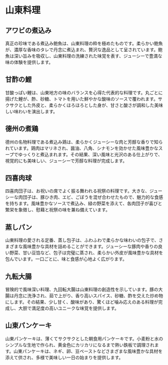 # 山東料理

## アワビの煮込み

真正の珍味である煮込み鲍魚は、山東料理の粋を極めたものです。柔らかい鲍魚が、濃厚な香味のタレで丹念に煮込まれ、贅沢な逸品として呈されています。鲍魚は深い旨みを吸収し、山東料理の洗練された味覚を表す、ジューシーで豊満な味の体験を提供します。

## 甘酢の鯉

甘酸っぱい鯉は、山東地方の味のバランスを心得た代表的な料理です。丸ごとに揚げた鯉が、酢、砂糖、トマトを用いた鮮やかな酸味のソースで覆われます。サクサクとした外皮と、柔らかくほろほろとした身が、甘さと酸さが調和した美味しい味わいを演出します。

## 德州の煮鶏

德州の名物料理である煮込み鶏は、柔らかくジューシーな肉と芳醇な香りで知られています。鶏肉はマリネされ、醤油、八角、シナモンを効かせた風味豊かなスープでゆっくりと煮込まれます。その結果、深い風味と光沢のある仕上がりで、視覚的にも美味しい、ジューシーで芳醇な料理が完成します。

## 四喜肉球

四喜肉団子は、お祝いの席でよく振る舞われる祝祭の料理です。大きな、ジューシーな肉団子は、豚ひき肉、エビ、ごぼうを混ぜ合わせたもので、魅力的な食感を持ちます。風味豊かなソースで煮込み、緑の野菜を添えて、各肉団子が喜びと繁栄を象徴し、慰藉と祝祭の味を兼ね備えています。

## 蒸しパン

山東料理の愛される定番、蒸し包子は、ふわふわで柔らかな味わいの包子で、さまざまな風味豊かな具材を詰めることができます。ジューシーな豚肉や香りの良い野菜、甘い豆馅など、包子は完璧に蒸され、柔らかい外皮が風味豊かな具材を包んでいます。一口ごとに、味と食感が心地よく広がります。

## 九転大腸

冒険的で風味深い料理、九回転大腸は山東料理の創造性を示しています。豚の大腸は丹念に洗浄され、茹で上がり、香り高いスパイス、砂糖、酢を交えた炒め物にします。その結果、少し甘く、酸味があり、驚くほど噛み応えのある料理が完成し、大胆で満足度の高いユニークな味覚を提供します。

## 山東パンケーキ

山東パンケーキは、薄くてサクサクとした朝食用パンケーキです。小麦粉と水のシンプルな生地で作られ、黄金色にカリカリになるまで熱い鉄板で調理されます。山東パンケーキは、ネギ、卵、豆ペーストなどさまざまな風味豊かな具材を添えて供され、多様で美味しい一日の始まりを提供します。